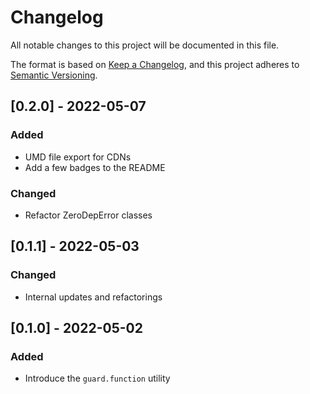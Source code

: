 # Changelog

All notable changes to this project will be documented in this file.

The format is based on [Keep a Changelog](https://keepachangelog.com/en/1.0.0/), and this project adheres to [Semantic Versioning](https://semver.org/spec/v2.0.0.html).

## [0.2.0] - 2022-05-07

### Added

- UMD file export for CDNs
- Add a few badges to the README

### Changed

- Refactor ZeroDepError classes

## [0.1.1] - 2022-05-03

### Changed

- Internal updates and refactorings

## [0.1.0] - 2022-05-02

### Added

- Introduce the `guard.function` utility
